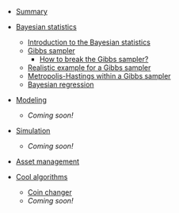 * [Summary](README.md)

- [Bayesian statistics](Bayesian_statistics/README.md)
  - [Introduction to the Bayesian statistics](Bayesian_statistics/Bayesian_intro.md)
  - [Gibbs sampler](Bayesian_statistics/Gibbs_sampler/README.md)
    - [How to break the Gibbs sampler?](Bayesian_statistics/Gibbs_sampler/break_sampler_explained.md)
  - [Realistic example for a Gibbs sampler](Bayesian_statistics/Gibbs_sampler/real_gibbs_sampler.R)
  - [Metropolis-Hastings within a Gibbs sampler](Bayesian_statistics/MH_within_Gibbs/README.md)
  - [Bayesian regression](Bayesian_statistics/Bayesian_regression/README.md) 
  
- [Modeling](Modeling/README.md) 
  - _Coming soon!_
- [Simulation](Simulation/README.md) 
  - _Coming soon!_
- [Asset management](Asset_management/README.md)
- [Cool algorithms](Algorithms/README.md)
  - [Coin changer](Algorithms/coin_changer/README.md)
  - _Coming soon!_

